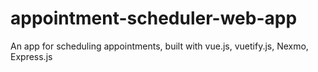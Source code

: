 # appointment-scheduler-web-app
An app for scheduling appointments, built with vue.js, vuetify.js, Nexmo, Express.js
